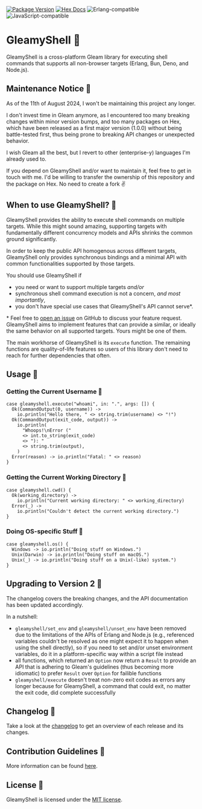 [![Package Version](https://img.shields.io/hexpm/v/gleamyshell)](https://hex.pm/packages/gleamyshell)
[![Hex Docs](https://img.shields.io/badge/hex-docs-ffaff3)](https://hexdocs.pm/gleamyshell)
![Erlang-compatible](https://img.shields.io/badge/target-erlang-a2003e)
![JavaScript-compatible](https://img.shields.io/badge/target-javascript-f1e05a)

# GleamyShell 🐚

GleamyShell is a cross-platform Gleam library for executing shell commands that supports all non-browser targets
(Erlang, Bun, Deno, and Node.js).

## Maintenance Notice 🐚

As of the 11th of August 2024, I won't be maintaining this project any longer.

I don't invest time in Gleam anymore, as I encountered too many breaking changes within minor version bumps, and too
many packages on Hex, which have been released as a first major version (1.0.0) without being battle-tested first, thus
being prone to breaking API changes or unexpected behavior.

I wish Gleam all the best, but I revert to other (enterprise-y) languages I'm already used to.

If you depend on GleamyShell and/or want to maintain it, feel free to get in touch with me. I'd be willing to transfer
the ownership of this repository and the package on Hex. No need to create a fork :v:

## When to use GleamyShell? 🐚

GleamyShell provides the ability to execute shell commands on multiple targets. While this might sound amazing,
supporting targets with fundamentally different concurrency models and APIs shrinks the common ground significantly.

In order to keep the public API homogenous across different targets, GleamyShell only provides synchronous bindings and
a minimal API with common functionalities supported by those targets.

You should use GleamyShell if

-   you need or want to support multiple targets _and/or_
-   synchronous shell command execution is not a concern, _and most importantly_,
-   you don't have special use cases that GleamyShell's API cannot serve\*.

\* Feel free to [open an issue](https://github.com/patrik-kuehl/gleamyshell/issues) on GitHub to discuss your feature
request. GleamyShell aims to implement features that can provide a similar, or ideally the same behavior on all
supported targets. Yours might be one of them.

The main workhorse of GleamyShell is its `execute` function. The remaining functions are quality-of-life features so
users of this library don't need to reach for further dependencies that often.

## Usage 🐚

### Getting the Current Username 🐚

```gleam
case gleamyshell.execute("whoami", in: ".", args: []) {
  Ok(CommandOutput(0, username)) ->
    io.println("Hello there, " <> string.trim(username) <> "!")
  Ok(CommandOutput(exit_code, output)) ->
    io.println(
      "Whoops!\nError ("
      <> int.to_string(exit_code)
      <> "): "
      <> string.trim(output),
    )
  Error(reason) -> io.println("Fatal: " <> reason)
}
```

### Getting the Current Working Directory 🐚

```gleam
case gleamyshell.cwd() {
  Ok(working_directory) ->
    io.println("Current working directory: " <> working_directory)
  Error(_) ->
    io.println("Couldn't detect the current working directory.")
}
```

### Doing OS-specific Stuff 🐚

```gleam
case gleamyshell.os() {
  Windows -> io.println("Doing stuff on Windows.")
  Unix(Darwin) -> io.println("Doing stuff on macOS.")
  Unix(_) -> io.println("Doing stuff on a Unix(-like) system.")
}
```

## Upgrading to Version 2 🐚

The changelog covers the breaking changes, and the API documentation has been updated accordingly.

In a nutshell:

-   `gleamyshell/set_env` and `gleamyshell/unset_env` have been removed due to the limitations of the APIs of Erlang and
    Node.js (e.g., referenced variables couldn't be resolved as one might expect it to happen when using the shell
    directly), so if you need to set and/or unset environment variables, do it in a platform-specific way within a
    script file instead
-   all functions, which returned an `Option` now return a `Result` to provide an API that is adhering to Gleam's
    guidelines (thus becoming more idiomatic) to prefer `Result` over `Option` for failible functions
-   `gleamyshell/execute` doesn't treat non-zero exit codes as errors any longer because for GleamyShell, a command that
    could exit, no matter the exit code, did complete successfully

## Changelog 🐚

Take a look at the [changelog](https://github.com/patrik-kuehl/gleamyshell/blob/main/CHANGELOG.md) to get an overview of
each release and its changes.

## Contribution Guidelines 🐚

More information can be found [here](https://github.com/patrik-kuehl/gleamyshell/blob/main/CONTRIBUTING.md).

## License 🐚

GleamyShell is licensed under the [MIT license](https://github.com/patrik-kuehl/gleamyshell/blob/main/LICENSE.md).
